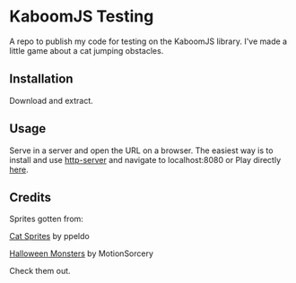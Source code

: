 # KaboomJS Testing

A repo to publish my code for testing on the KaboomJS library.
I've made a little game about a cat jumping obstacles.

## Installation

Download and extract.

## Usage

Serve in a server and open the URL on a browser.
The easiest way is to install and use [http-server](https://www.npmjs.com/package/http-server) and navigate to localhost:8080
or
Play directly [here](https://wiz-g.netlify.app/).

## Credits

Sprites gotten from:

[Cat Sprites](https://pipoya.itch.io/pipoya-free-rpg-character-sprites-nekonin) by ppeldo

[Halloween Monsters](https://motionsorcery.itch.io/2d-animated-halloween-characters) by MotionSorcery

Check them out.
